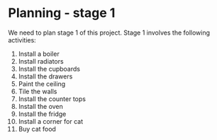 # Planning - stage 1

We need to plan stage 1 of this project. Stage 1 involves the following activities:

1. Install a boiler
1. Install radiators
1. Install the cupboards
1. Install the drawers
1. Paint the ceiling
1. Tile the walls
1. Install the counter tops
1. Install the oven
1. Install the fridge
1. Install a corner for cat
1. Buy cat food

